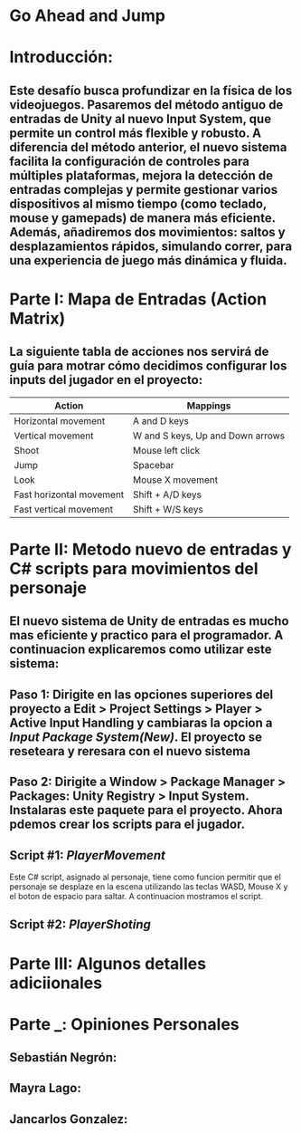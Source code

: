 # Go Ahead and Jump
# Introducción: 
## Este desafío busca profundizar en la física de los videojuegos. Pasaremos del método antiguo de entradas de Unity al nuevo Input System, que permite un control más flexible y robusto. A diferencia del método anterior, el nuevo sistema facilita la configuración de controles para múltiples plataformas, mejora la detección de entradas complejas y permite gestionar varios dispositivos al mismo tiempo (como teclado, mouse y gamepads) de manera más eficiente. Además, añadiremos dos movimientos: saltos y desplazamientos rápidos, simulando correr, para una experiencia de juego más dinámica y fluida.

# Parte I: Mapa de Entradas (Action Matrix)

## La siguiente tabla de acciones nos servirá de guía para motrar cómo decidimos configurar los inputs del jugador en el proyecto:

| Action                 | Mappings                                                |
|------------------------|---------------------------------------------------------|
| Horizontal movement     | A and D keys                                           |
| Vertical movement       | W and S keys, Up and Down arrows                       |
| Shoot                  | Mouse left click                                        |
| Jump                   | Spacebar                                                |
| Look                   | Mouse X movement                                        |
| Fast horizontal movement| Shift + A/D keys                                       |
| Fast vertical movement  | Shift + W/S keys                                       |

# Parte II: Metodo nuevo de entradas y C# scripts para movimientos del personaje
## El nuevo sistema de Unity de entradas es mucho mas eficiente y practico para el programador. A continuacion explicaremos como utilizar este sistema:
## Paso 1: Dirigite en las opciones superiores del proyecto a Edit > Project Settings > Player > Active Input Handling y cambiaras la opcion a _Input Package System(New)_. El proyecto se reseteara y reresara con el nuevo sistema
## Paso 2: Dirigite a Window > Package Manager > Packages: Unity Registry > Input System. Instalaras este paquete para el proyecto. Ahora pdemos crear los scripts para el jugador.
## Script #1: _PlayerMovement_
Este C# script, asignado al personaje, tiene como funcion permitir que el personaje se desplaze en la escena utilizando las teclas WASD, Mouse X y el boton de espacio para saltar. A continuacion mostramos el script.
## Script #2: _PlayerShoting_

# Parte III: Algunos detalles adiciionales
# Parte _: Opiniones Personales

## Sebastián Negrón:

## Mayra Lago:

## Jancarlos Gonzalez:

